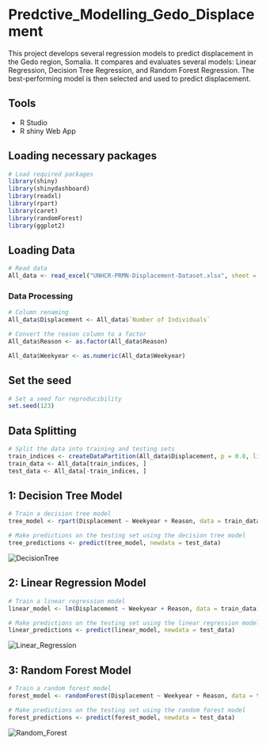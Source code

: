 # Predctive_Modelling_Gedo_Displacement
This project develops several regression models to predict displacement in the Gedo region, Somalia. It compares and evaluates several models: Linear Regression, Decision Tree Regression, and Random Forest Regression. The best-performing model is then selected and used to predict displacement.

## Tools
- R Studio
- R shiny Web App

## Loading necessary packages
``` R
# Load required packages
library(shiny)
library(shinydashboard)
library(readxl)
library(rpart)
library(caret)
library(randomForest)
library(ggplot2)

```

## Loading Data
``` R
# Read data
All_data <- read_excel("UNHCR-PRMN-Displacement-Dataset.xlsx", sheet = "Sheet1")
```

### Data Processing
``` R
# Column renaming
All_data$Displacement <- All_data$`Number of Individuals`

# Convert the reason column to a factor
All_data$Reason <- as.factor(All_data$Reason)

All_data$Weekyear <- as.numeric(All_data$Weekyear)

```
## Set the seed
``` R
# Set a seed for reproducibility
set.seed(123)
```
## Data Splitting
``` R
# Split the data into training and testing sets
train_indices <- createDataPartition(All_data$Displacement, p = 0.8, list = FALSE)
train_data <- All_data[train_indices, ]
test_data <- All_data[-train_indices, ]
```

## 1: Decision Tree Model
``` R
# Train a decision tree model
tree_model <- rpart(Displacement ~ Weekyear + Reason, data = train_data)

# Make predictions on the testing set using the decision tree model
tree_predictions <- predict(tree_model, newdata = test_data)

```
![DecisionTree](https://github.com/user-attachments/assets/e8a415ed-0ebb-417c-93df-6bcfd6affadc)


## 2: Linear Regression Model
``` R
# Train a linear regression model
linear_model <- lm(Displacement ~ Weekyear + Reason, data = train_data)

# Make predictions on the testing set using the linear regression model
linear_predictions <- predict(linear_model, newdata = test_data)
```
![Linear_Regression](https://github.com/user-attachments/assets/c2210dbf-a626-41ce-a3db-30fe1f54d7e2)


## 3: Random Forest Model
``` R
# Train a random forest model
forest_model <- randomForest(Displacement ~ Weekyear + Reason, data = train_data)

# Make predictions on the testing set using the random forest model
forest_predictions <- predict(forest_model, newdata = test_data)

```
![Random_Forest](https://github.com/user-attachments/assets/3e2b7c0b-1ec8-4349-a744-3c502d38fb63)
